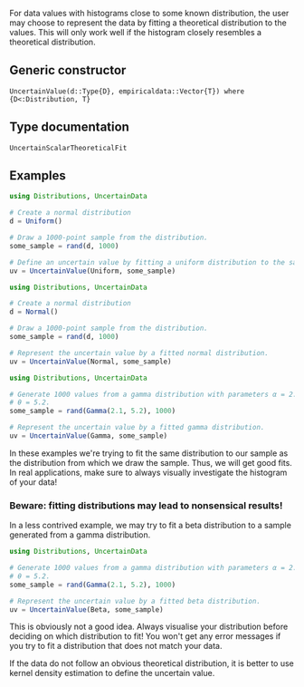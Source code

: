 For data values with histograms close to some known distribution, the user
may choose to represent the data by fitting a theoretical distribution to the
values. This will only work well if the histogram closely resembles a
theoretical distribution.

## Generic constructor

```@docs
UncertainValue(d::Type{D}, empiricaldata::Vector{T}) where {D<:Distribution, T}
```

## Type documentation

```@docs
UncertainScalarTheoreticalFit
```

## Examples

``` julia tab="Uniform"
using Distributions, UncertainData

# Create a normal distribution
d = Uniform()

# Draw a 1000-point sample from the distribution.
some_sample = rand(d, 1000)

# Define an uncertain value by fitting a uniform distribution to the sample.
uv = UncertainValue(Uniform, some_sample)
```

``` julia tab="Normal"
using Distributions, UncertainData

# Create a normal distribution
d = Normal()

# Draw a 1000-point sample from the distribution.
some_sample = rand(d, 1000)

# Represent the uncertain value by a fitted normal distribution.
uv = UncertainValue(Normal, some_sample)
```

``` julia tab="Gamma"
using Distributions, UncertainData

# Generate 1000 values from a gamma distribution with parameters α = 2.1,
# θ = 5.2.
some_sample = rand(Gamma(2.1, 5.2), 1000)

# Represent the uncertain value by a fitted gamma distribution.
uv = UncertainValue(Gamma, some_sample)
```
In these examples we're trying to fit the same distribution to our sample
as the distribution from which we draw the sample. Thus, we will get good fits.
In real applications, make sure to always visually investigate the histogram
of your data!


### Beware: fitting distributions may lead to nonsensical results!
In a less contrived example, we may try to fit a beta distribution to a sample
generated from a gamma distribution.


``` julia
using Distributions, UncertainData

# Generate 1000 values from a gamma distribution with parameters α = 2.1,
# θ = 5.2.
some_sample = rand(Gamma(2.1, 5.2), 1000)

# Represent the uncertain value by a fitted beta distribution.
uv = UncertainValue(Beta, some_sample)
```

This is obviously not a good idea. Always visualise your distribution before
deciding on which distribution to fit! You won't get any error messages if you
try to fit a distribution that does not match your data.

If the data do not follow an obvious theoretical distribution, it is better to
use kernel density estimation to define the uncertain value.

